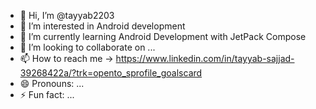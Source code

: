 - 👋 Hi, I’m @tayyab2203
- 👀 I’m interested in Android development
- 🌱 I’m currently learning Android Development with JetPack Compose
- 💞️ I’m looking to collaborate on ...
- 📫 How to reach me -> https://www.linkedin.com/in/tayyab-sajjad-39268422a/?trk=opento_sprofile_goalscard
- 😄 Pronouns: ...
- ⚡ Fun fact: ...

<!---
tayyab2203/tayyab2203 is a ✨ special ✨ repository because its `README.md` (this file) appears on your GitHub profile.
You can click the Preview link to take a look at your changes.
--->
